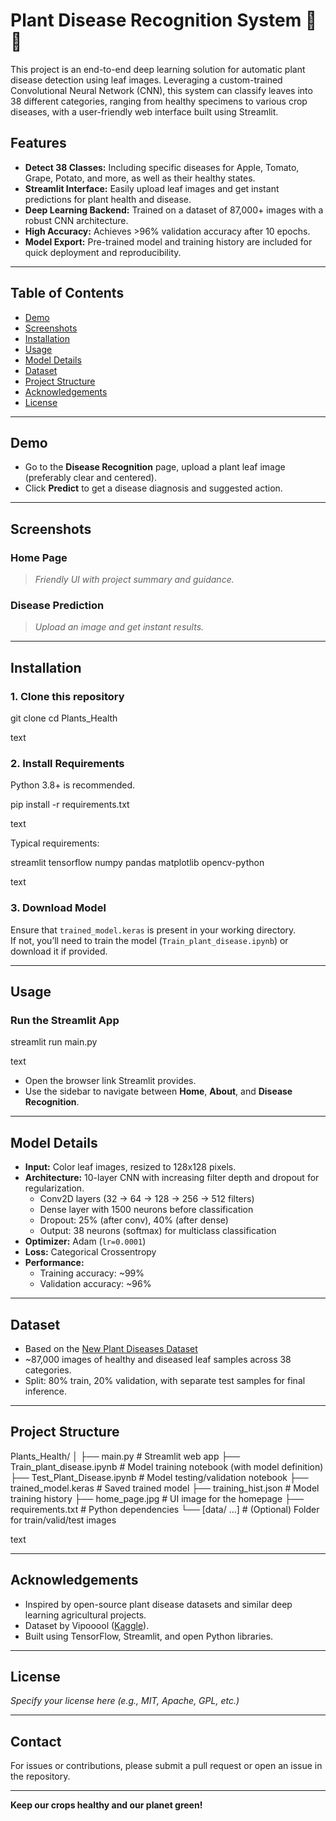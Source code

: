 # Plant Disease Recognition System 🌿🔬

This project is an end-to-end deep learning solution for automatic plant disease detection using leaf images. Leveraging a custom-trained Convolutional Neural Network (CNN), this system can classify leaves into 38 different categories, ranging from healthy specimens to various crop diseases, with a user-friendly web interface built using Streamlit.

## Features

- **Detect 38 Classes:** Including specific diseases for Apple, Tomato, Grape, Potato, and more, as well as their healthy states.
- **Streamlit Interface:** Easily upload leaf images and get instant predictions for plant health and disease.
- **Deep Learning Backend:** Trained on a dataset of 87,000+ images with a robust CNN architecture.
- **High Accuracy:** Achieves >96% validation accuracy after 10 epochs.
- **Model Export:** Pre-trained model and training history are included for quick deployment and reproducibility.

---

## Table of Contents

- [Demo](#demo)
- [Screenshots](#screenshots)
- [Installation](#installation)
- [Usage](#usage)
- [Model Details](#model-details)
- [Dataset](#dataset)
- [Project Structure](#project-structure)
- [Acknowledgements](#acknowledgements)
- [License](#license)

---

## Demo

- Go to the **Disease Recognition** page, upload a plant leaf image (preferably clear and centered).
- Click **Predict** to get a disease diagnosis and suggested action.

---

## Screenshots

### Home Page

> _Friendly UI with project summary and guidance._

### Disease Prediction

> _Upload an image and get instant results._

---

## Installation

### 1. Clone this repository

git clone <repository-url>
cd Plants_Health

text

### 2. Install Requirements

Python 3.8+ is recommended.

pip install -r requirements.txt

text

Typical requirements:

streamlit
tensorflow
numpy
pandas
matplotlib
opencv-python

text

### 3. Download Model

Ensure that `trained_model.keras` is present in your working directory.  
If not, you’ll need to train the model (`Train_plant_disease.ipynb`) or download it if provided.

---

## Usage

### Run the Streamlit App

streamlit run main.py

text

- Open the browser link Streamlit provides.
- Use the sidebar to navigate between **Home**, **About**, and **Disease Recognition**.

---

## Model Details

- **Input:** Color leaf images, resized to 128x128 pixels.
- **Architecture:** 10-layer CNN with increasing filter depth and dropout for regularization.  
  - Conv2D layers (32 → 64 → 128 → 256 → 512 filters)
  - Dense layer with 1500 neurons before classification
  - Dropout: 25% (after conv), 40% (after dense)
  - Output: 38 neurons (softmax) for multiclass classification
- **Optimizer:** Adam (`lr=0.0001`)
- **Loss:** Categorical Crossentropy
- **Performance:**  
  - Training accuracy: ~99%  
  - Validation accuracy: ~96%

---

## Dataset

- Based on the [New Plant Diseases Dataset](https://www.kaggle.com/datasets/vipoooool/new-plant-diseases-dataset)
- ~87,000 images of healthy and diseased leaf samples across 38 categories.
- Split: 80% train, 20% validation, with separate test samples for final inference.

---

## Project Structure

Plants_Health/
│
├── main.py # Streamlit web app
├── Train_plant_disease.ipynb # Model training notebook (with model definition)
├── Test_Plant_Disease.ipynb # Model testing/validation notebook
├── trained_model.keras # Saved trained model
├── training_hist.json # Model training history
├── home_page.jpg # UI image for the homepage
├── requirements.txt # Python dependencies
└── [data/ ...] # (Optional) Folder for train/valid/test images

text

---

## Acknowledgements

- Inspired by open-source plant disease datasets and similar deep learning agricultural projects.
- Dataset by Vipooool ([Kaggle](https://www.kaggle.com/datasets/vipoooool/new-plant-diseases-dataset)).
- Built using TensorFlow, Streamlit, and open Python libraries.

---

## License

*Specify your license here (e.g., MIT, Apache, GPL, etc.)*

---

## Contact

For issues or contributions, please submit a pull request or open an issue in the repository.

---

**Keep our crops healthy and our planet green!**
